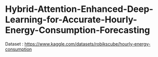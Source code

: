 # Hybrid-Attention-Enhanced-Deep-Learning-for-Accurate-Hourly-Energy-Consumption-Forecasting

Dataset : https://www.kaggle.com/datasets/robikscube/hourly-energy-consumption 
